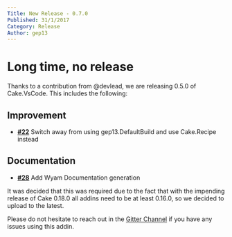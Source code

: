 ```yaml
---
Title: New Release - 0.7.0
Published: 31/1/2017
Category: Release
Author: gep13
---
```


# Long time, no release

Thanks to a contribution from @devlead, we are releasing 0.5.0 of Cake.VsCode.  This includes the following:


## Improvement

- [__#22__](https://github.com/cake-contrib/Cake.VsCode/issues/22) Switch away from using gep13.DefaultBuild and use Cake.Recipe instead

## Documentation

- [__#28__](https://github.com/cake-contrib/Cake.VsCode/issues/28) Add Wyam Documentation generation

It was decided that this was required due to the fact that with the impending release of Cake 0.18.0 all addins need to be at least 0.16.0, so we decided to upload to the latest.

Please do not hesitate to reach out in the [Gitter Channel](https://gitter.im/cake-contrib/Lobby) if you have any issues using this addin.